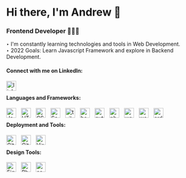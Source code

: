 # Hi there, I'm Andrew 👋

### Frontend Developer 👨🏻‍💻

‣ I'm constantly learning technologies and tools in Web Development. <br>
‣ 2022 Goals: Learn Javascript Framework and explore in Backend Development. <br>

#### Connect with me on LinkedIn:

[<img align="left" alt="linkedin" width="26px" src="https://cdn.jsdelivr.net/gh/devicons/devicon/icons/linkedin/linkedin-original.svg" style="padding-right:10px;" />](https://www.linkedin.com/in/fadimo/)

<br>

#### Languages and Frameworks:

<img align="left" alt="JavaScript" width="26px" src="https://cdn.jsdelivr.net/gh/devicons/devicon/icons/javascript/javascript-original.svg" style="padding-right:10px;" />

<img align="left" alt="HTML5" width="26px" src="https://cdn.jsdelivr.net/gh/devicons/devicon/icons/html5/html5-original.svg" style="padding-right:10px;" />

<img align="left" alt="CSS3" width="26px" src="https://cdn.jsdelivr.net/gh/devicons/devicon/icons/css3/css3-original.svg" style="padding-right:10px;" />

<img align="left" alt="Sass" width="26px" src="https://cdn.jsdelivr.net/gh/devicons/devicon/icons/sass/sass-original.svg" style="padding-right:10px;" />

<img align="left" alt="tailwind-css" width="26px" src="https://cdn.jsdelivr.net/gh/devicons/devicon/icons/tailwindcss/tailwindcss-plain.svg" style="padding-right:10px;" />

<img align="left" alt="bootstrap" width="26px" src="https://cdn.jsdelivr.net/gh/devicons/devicon/icons/bootstrap/bootstrap-original.svg" style="padding-right:10px;" />

<img align="left" alt="python" width="26px" src="https://cdn.jsdelivr.net/gh/devicons/devicon/icons/python/python-original.svg" style="padding-right:10px;" />

<img align="left" alt="php" width="26px" src="https://cdn.jsdelivr.net/gh/devicons/devicon/icons/php/php-original.svg" style="padding-right:10px;" />

<img align="left" alt="wordpress" width="26px" src="https://cdn.jsdelivr.net/gh/devicons/devicon/icons/wordpress/wordpress-plain.svg" style="padding-right:10px;" />

<img align="left" alt="webflow" width="26px" src="https://cdn.jsdelivr.net/gh/devicons/devicon/icons/webflow/webflow-original.svg" style="padding-right:10px;" />

<img align="left" alt="arduino" width="26px" src="https://cdn.jsdelivr.net/gh/devicons/devicon/icons/arduino/arduino-original.svg" style="padding-right:10px;" />

<br>

#### Deployment and Tools:

<img align="left" alt="Git" width="26px" src="https://cdn.jsdelivr.net/gh/devicons/devicon/icons/git/git-original.svg" style="padding-right:10px;" />

<img align="left" alt="GitHub" width="26px" src="https://user-images.githubusercontent.com/3369400/139447912-e0f43f33-6d9f-45f8-be46-2df5bbc91289.png" style="padding-right:10px;" />

<img align="left" alt="Visual Studio Code" width="26px" src="https://cdn.jsdelivr.net/gh/devicons/devicon/icons/vscode/vscode-original.svg" style="padding-right:10px;" />

<br>

#### Design Tools:

<img align="left" alt="Figma" width="26px" src="https://cdn.jsdelivr.net/gh/devicons/devicon/icons/figma/figma-original.svg" style="padding-right:10px;" />

<img align="left" alt="Photoshop" width="26px" src="https://cdn.jsdelivr.net/gh/devicons/devicon/icons/photoshop/photoshop-plain.svg" style="padding-right:10px;" />

<img align="left" alt="canva" width="26px" src="https://cdn.jsdelivr.net/gh/devicons/devicon/icons/canva/canva-original.svg" style="padding-right:10px;" />
